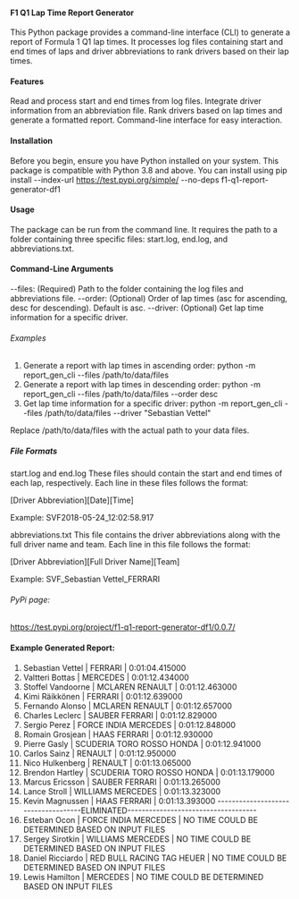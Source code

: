 #### F1 Q1 Lap Time Report Generator
This Python package provides a command-line interface (CLI) to generate a report of Formula 1 Q1 lap times. It processes log files containing start and end times of laps and driver abbreviations to rank drivers based on their lap times.

#### Features
Read and process start and end times from log files.
Integrate driver information from an abbreviation file.
Rank drivers based on lap times and generate a formatted report.
Command-line interface for easy interaction.

#### Installation
Before you begin, ensure you have Python installed on your system. This package is compatible with Python 3.8 and above.
You can install using pip install --index-url https://test.pypi.org/simple/ --no-deps f1-q1-report-generator-df1

#### Usage
The package can be run from the command line. It requires the path to a folder containing three specific files: start.log, end.log, and abbreviations.txt.

#### Command-Line Arguments
--files: (Required) Path to the folder containing the log files and abbreviations file.
--order: (Optional) Order of lap times (asc for ascending, desc for descending). Default is asc.
--driver: (Optional) Get lap time information for a specific driver.

###### Examples
1. Generate a report with lap times in ascending order: python -m report_gen_cli --files /path/to/data/files
2. Generate a report with lap times in descending order:  python -m report_gen_cli --files /path/to/data/files --order desc
3. Get lap time information for a specific driver: python -m report_gen_cli --files /path/to/data/files --driver "Sebastian Vettel"

Replace /path/to/data/files with the actual path to your data files.

##### File Formats
start.log and end.log
These files should contain the start and end times of each lap, respectively. Each line in these files follows the format:

[Driver Abbreviation][Date][Time]

Example: SVF2018-05-24_12:02:58.917

abbreviations.txt
This file contains the driver abbreviations along with the full driver name and team. Each line in this file follows the format:

[Driver Abbreviation][Full Driver Name][Team]

Example: SVF_Sebastian Vettel_FERRARI

###### PyPi page: 
https://test.pypi.org/project/f1-q1-report-generator-df1/0.0.7/

#### Example Generated Report:
1. Sebastian Vettel     | FERRARI                        | 0:01:04.415000
2. Valtteri Bottas      | MERCEDES                       | 0:01:12.434000
3. Stoffel Vandoorne    | MCLAREN RENAULT                | 0:01:12.463000
4. Kimi Räikkönen       | FERRARI                        | 0:01:12.639000
5. Fernando Alonso      | MCLAREN RENAULT                | 0:01:12.657000
6. Charles Leclerc      | SAUBER FERRARI                 | 0:01:12.829000
7. Sergio Perez         | FORCE INDIA MERCEDES           | 0:01:12.848000
8. Romain Grosjean      | HAAS FERRARI                   | 0:01:12.930000
9. Pierre Gasly         | SCUDERIA TORO ROSSO HONDA      | 0:01:12.941000
10. Carlos Sainz         | RENAULT                        | 0:01:12.950000
11. Nico Hulkenberg      | RENAULT                        | 0:01:13.065000
12. Brendon Hartley      | SCUDERIA TORO ROSSO HONDA      | 0:01:13.179000
13. Marcus Ericsson      | SAUBER FERRARI                 | 0:01:13.265000
14. Lance Stroll         | WILLIAMS MERCEDES              | 0:01:13.323000
15. Kevin Magnussen      | HAAS FERRARI                   | 0:01:13.393000
------------------------------------ELIMINATED------------------------------------
16. Esteban Ocon         | FORCE INDIA MERCEDES           | NO TIME COULD BE DETERMINED BASED ON INPUT FILES
17. Sergey Sirotkin      | WILLIAMS MERCEDES              | NO TIME COULD BE DETERMINED BASED ON INPUT FILES
18. Daniel Ricciardo     | RED BULL RACING TAG HEUER      | NO TIME COULD BE DETERMINED BASED ON INPUT FILES
19. Lewis Hamilton       | MERCEDES                       | NO TIME COULD BE DETERMINED BASED ON INPUT FILES
